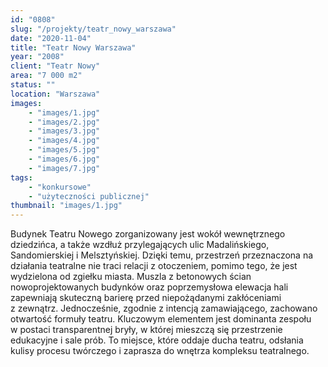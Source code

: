 ```yaml
---
id: "0808"
slug: "/projekty/teatr_nowy_warszawa"
date: "2020-11-04"
title: "Teatr Nowy Warszawa"
year: "2008"
client: "Teatr Nowy"
area: "7 000 m2"
status: ""
location: "Warszawa"
images: 
    - "images/1.jpg"
    - "images/2.jpg"
    - "images/3.jpg"
    - "images/4.jpg"    
    - "images/5.jpg"    
    - "images/6.jpg"    
    - "images/7.jpg"    
tags: 
    - "konkursowe"
    - "użyteczności publicznej"
thumbnail: "images/1.jpg"
---
```

Budynek Teatru Nowego zorganizowany jest wokół wewnętrznego dziedzińca, a&nbsp;także wzdłuż przylegających ulic Madalińskiego, Sandomierskiej i&nbsp;Melsztyńskiej. Dzięki temu, przestrzeń przeznaczona na działania teatralne nie traci relacji z&nbsp;otoczeniem, pomimo tego, że jest wydzielona od zgiełku miasta. Muszla z&nbsp;betonowych ścian nowoprojektowanych budynków oraz poprzemysłowa elewacja hali zapewniają skuteczną barierę przed niepożądanymi zakłóceniami z&nbsp;zewnątrz. Jednocześnie, zgodnie z&nbsp;intencją zamawiającego, zachowano otwartość formuły teatru. Kluczowym elementem jest dominanta zespołu w&nbsp;postaci transparentnej bryły, w&nbsp;której mieszczą się przestrzenie edukacyjne i&nbsp;sale prób. To miejsce, które oddaje ducha teatru, odsłania kulisy procesu twórczego i&nbsp;zaprasza do wnętrza kompleksu teatralnego.